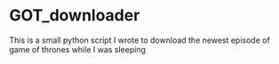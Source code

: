# GOT_downloader
This is a small python script I wrote to download the newest episode of game of thrones while I was sleeping
